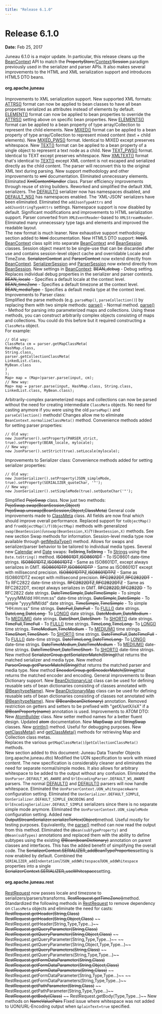 ```yaml
---
title: "Release 6.1.0"
---
```


# Release 6.1.0

**Date:** Feb 25, 2017

Juneau 6.1.0 is a major update.
In particular, this release cleans up the [BeanContext]({{API_DOCS}}/org/apache/juneau/BeanContext.html) API to match
the ~~PropertyStore~~/[Context]({{API_DOCS}}/org/apache/juneau/Context.html)/~~Session~~ paradigm
previously used in the serializer and parser APIs.
It also makes several improvements to the HTML and XML serialization support and introduces HTML5 DTO beans.

#### org.apache.juneau

Improvements to XML serialization support.
New supported XML formats:
[ATTRS()]({{API_DOCS}}/org/apache/juneau/xml/annotation/XmlFormat.html#ATTRS) format can now be applied to bean classes to have all bean properties serialized
as attributes instead of elements by default.
[ELEMENT()]({{API_DOCS}}/org/apache/juneau/xml/annotation/XmlFormat.html#ELEMENT) format can now be applied to bean properties to override the [ATTRS()]({{API_DOCS}}/org/apache/juneau/xml/annotation/XmlFormat.html#ATTRS)
setting above on specific bean properties.
New [ELEMENTS()]({{API_DOCS}}/org/apache/juneau/xml/annotation/XmlFormat.html#ELEMENTS) format can be applied to a bean property of type array/Collection to represent the child elements.
New [MIXED()]({{API_DOCS}}/org/apache/juneau/xml/annotation/XmlFormat.html#MIXED) format can be applied to a bean property of type array/Collection to represent mixed content (text + child elements).
New [MIXED_PWS()]({{API_DOCS}}/org/apache/juneau/xml/annotation/XmlFormat.html#MIXED_PWS) format.  Identical to MIXED except preserves whitespace.
New [TEXT()]({{API_DOCS}}/org/apache/juneau/xml/annotation/XmlFormat.html#TEXT) format can be applied to a bean property of a single object to represent a text node as a child.
New [TEXT_PWS()]({{API_DOCS}}/org/apache/juneau/xml/annotation/XmlFormat.html#TEXT_PWS) format.  Identical to TEXT except preserves whitespace.
New [XMLTEXT()]({{API_DOCS}}/org/apache/juneau/xml/annotation/XmlFormat.html#XMLTEXT) format that's identical to [TEXT()]({{API_DOCS}}/org/apache/juneau/xml/annotation/XmlFormat.html#TEXT) except 
XML content is not escaped and serialized directly as the child content.  The parser will reconvert this to the original XML text during parsing.
New support methodology and other improvements to ~~xml~~ documentation.
Eliminated unnecessary  elements.
Eliminated ~~XmlContentHandler~~ class.
Parser efficiency improvements through reuse of string builders.
Reworked and simplified the default XML serializers.  The [DEFAULT()]({{API_DOCS}}/org/apache/juneau/xml/XmlSerializer.html#DEFAULT) serializer now has namespaces disabled,
and [DEFAULT_NS()]({{API_DOCS}}/org/apache/juneau/xml/XmlSerializer.html#DEFAULT_NS) has namespaces enabled.  The 'XML-JSON' serializers have been eliminated.
Eliminated the `addJsonTypeAttrs` and `addJsonStringTypeAttrs` settings.
Namespace support is now disabled by default.
Significant modifications and improvements to HTML serialization support.
Parser converted from `XMLEventReader`-based to `XMLStreamReader`.
Eliminated many unnecessary type tags and  elements and improved the readable layout.  
The new format is much leaner.
New exhaustive support methodology section added to ~~html~~ documentation.
New HTML5 DTO support:  ~~html5~~.
[BeanContext]({{API_DOCS}}/org/apache/juneau/BeanContext.html) class split into separate [BeanContext]({{API_DOCS}}/org/apache/juneau/BeanContext.html) and [BeanSession]({{API_DOCS}}/org/apache/juneau/BeanSession.html) classes.
Session object meant to be single-use that can be discarded after use and contains session-level object cache and overridable Locale and TimeZone.
~~SerializerContext~~ and ~~ParserContext~~
now extend directly from [BeanContext]({{API_DOCS}}/org/apache/juneau/BeanContext.html).
[SerializerSession]({{API_DOCS}}/org/apache/juneau/serializer/SerializerSession.html) and [ParserSession]({{API_DOCS}}/org/apache/juneau/parser/ParserSession.html)
now extend directly from [BeanSession]({{API_DOCS}}/org/apache/juneau/BeanSession.html).
New settings in [BeanContext]({{API_DOCS}}/org/apache/juneau/BeanContext.html):
~~BEAN_debug~~ - Debug setting.  Replaces individual debug properties in the serializer and parser contexts.
~~BEAN_locale~~ - Specifies a default locale at the context level.
~~BEAN_timeZone~~ - Specifies a default timezone at the context level.
~~BEAN_mediaType~~ - Specifies a default media type at the context level.
Improvements to Parser class:  
Simplified the parse methods (e.g. `parseMap()`, `parseCollection()`)
by replacing them with two simple methods: 
[parse()]({{API_DOCS}}/org/apache/juneau/parser/Parser.html#parse(Object,Class)) - Normal method.
[parse()]({{API_DOCS}}/org/apache/juneau/parser/Parser.html#parse(Object,Type,Type...)) - Method for parsing into parameterized maps and collections.
Using these methods, you can construct arbitrarily complex objects consisting of maps and collections.
You could do this before but it required constructing a `ClassMeta` object.  
For example:

```text
// Old way:
ClassMeta cm = parser.getMapClassMeta(
HashMap.class, 
String.class, 
parser.getCollectionClassMeta(
LinkedList.class, 
MyBean.class
)
);
Map> map = (Map>)parser.parse(input, cm);	
// New way:
Map> map = parser.parse(input, HashMap.class, String.class, LinkedList.class, MyBean.class);
```

Arbitrarily-complex parameterized maps and collections can now be parsed without the need for creating intermediate `ClassMeta` objects.
No need for casting anymore if you were using the old `parseMap()` and `parseCollection()` methods!
Changes allow me to eliminate `BeanContext.normalizeClassMeta()` method.
Convenience methods added for setting parser properties:

```text
// Old way:
new JsonParser().setProperty(PARSER_strict, true).setProperty(BEAN_locale, mylocale);
// New way:
new JsonParser().setStrict(true).setLocale(mylocale);
```

Improvements to Serializer class:
Convenience methods added for setting serializer properties:

```text
// Old way:
new JsonSerializer().setProperty(JSON_simpleMode, true).setProperty(SERIALIZER_quoteChar, '"');
// New way:
new JsonSerializer().setSimpleMode(true).setQuoteChar('"');
```

Simplified ~~PojoSwap~~ class.  Now just two methods:
~~PojoSwap.swap(BeanSession,Object)~~
~~PojoSwap.unswap(BeanSession,Object,ClassMeta)~~
General code improvements made to [ClassMeta]({{API_DOCS}}/org/apache/juneau/ClassMeta.html) class.
All fields are now final which should improve overall performance.
Replaced support for `toObjectMap()` and `fromObjectMap()/T(ObjectMap)` methods with
generalized `swap(BeanSession)`/`unswap(BeanSession,X)`/`T(BeanSession,X)` methods.
See new section Swap methods for information.
Session-level media type now available through [getMediaType()]({{API_DOCS}}/org/apache/juneau/BeanSession.html#getMediaType()) method.
Allows for swaps and serializer/parser behavior to be tailored to individual media types.
Several new [Calendar]({{API_DOCS}}/java/util/Calendar.html) and [Date]({{API_DOCS}}/java/util/Date.html) swaps:
~~ToString~~,~~ToString~~ - To [Strings]({{API_DOCS}}/java/lang/String.html) using the `Date.toString()` method.
~~ISO8601DT~~,~~ISO8601DT~~ - To ISO8601 date-time strings.
~~ISO8601DTZ~~,~~ISO8601DTZ~~ - Same as ISO8601DT, except always serializes in GMT.
~~ISO8601DTP~~,~~ISO8601DTP~~ - Same as ISO8601DT except with millisecond precision.
~~ISO8601DTPZ~~,~~ISO8601DTPZ~~ - Same as ISO8601DTZ except with millisecond precision.
~~RFC2822DT~~,~~RFC2822DT~~ - To RFC2822 date-time strings.
~~RFC2822DTZ~~,~~RFC2822DTZ~~ - Same as RFC2822DT, except always serializes in GMT.
~~RFC2822D~~,~~RFC2822D~~ - To RFC2822 date strings.
~~DateTimeSimple~~,~~DateTimeSimple~~ - To simple "yyyy/MM/dd HH:mm:ss" date-time strings.
~~DateSimple~~,~~DateSimple~~ - To simple "yyyy/MM/dd" date strings.
~~TimeSimple~~,~~TimeSimple~~ - To simple "HH:mm:ss" time strings.
~~DateFull~~,~~DateFull~~ - To [FULL()]({{API_DOCS}}/java/text/DateFormat.html#FULL) date strings.
~~DateLong~~,~~DateLong~~- To [LONG()]({{API_DOCS}}/java/text/DateFormat.html#LONG) date strings.
~~DateMedium~~,~~DateMedium~~ - To [MEDIUM()]({{API_DOCS}}/java/text/DateFormat.html#MEDIUM) date strings.
~~DateShort~~,~~DateShort~~- To [SHORT()]({{API_DOCS}}/java/text/DateFormat.html#SHORT) date strings.
~~TimeFull~~,~~TimeFull~~ - To [FULL()]({{API_DOCS}}/java/text/DateFormat.html#FULL) time strings.
~~TimeLong~~,~~TimeLong~~- To [LONG()]({{API_DOCS}}/java/text/DateFormat.html#LONG) time strings.
~~TimeMedium~~,~~TimeMedium~~ - To [MEDIUM()]({{API_DOCS}}/java/text/DateFormat.html#MEDIUM) time strings.
~~TimeShort~~,~~TimeShort~~- To [SHORT()]({{API_DOCS}}/java/text/DateFormat.html#SHORT) time strings.
~~DateTimeFull~~,~~DateTimeFull~~ - To [FULL()]({{API_DOCS}}/java/text/DateFormat.html#FULL) date-time strings.
~~DateTimeLong~~,~~DateTimeLong~~- To [LONG()]({{API_DOCS}}/java/text/DateFormat.html#LONG) date-time strings.
~~DateTimeMedium~~,~~DateTimeMedium~~ - To [MEDIUM()]({{API_DOCS}}/java/text/DateFormat.html#MEDIUM) date-time strings.
~~DateTimeShort~~,~~DateTimeShort~~- To [SHORT()]({{API_DOCS}}/java/text/DateFormat.html#SHORT) date-time strings.
New method ~~SerializerGroup.getSerializerMatch(String)~~that returns the matched serializer and media type.
New method ~~ParserGroup.getParserMatch(String)~~that returns the matched parser and media type.
New method ~~EncoderGroup.getEncoderMatch(String)~~that returns the matched encoder and encoding.
General improvements to Bean Dictionary support.
New [BeanDictionaryList]({{API_DOCS}}/org/apache/juneau/BeanDictionaryList.html) class can be used for defining reusable sets of bean dictionaries consisting
of classes annotated with [@Bean(typeName)]({{API_DOCS}}/org/apache/juneau/annotation/Bean.html#typeName()).
New [BeanDictionaryMap]({{API_DOCS}}/org/apache/juneau/BeanDictionaryMap.html) class can be used for defining reusable sets of bean dictionaries consisting
of classes not annotated with [@Bean(typeName)]({{API_DOCS}}/org/apache/juneau/annotation/Bean.html#typeName()).
New ~~@Bean(beanDictionary)~~ annotation.
Removed restriction on getters and setters to be prefixed with "getX/setX/isX" if a ~~@BeanProperty(name)~~ annotation is used.
Improvements to ATOM DTO:
New [AtomBuilder]({{API_DOCS}}/org/apache/juneau/dto/atom/AtomBuilder.html) class.
New setter method names for a better fluent design.
Updated ~~atom~~ documentation.
New ~~MapSwap~~ and ~~StringSwap~~ classes.
New [println()]({{API_DOCS}}/org/apache/juneau/serializer/WriterSerializer.html#println(Object)) method.  Useful for debugging purposes.
New [getClassMeta()]({{API_DOCS}}/org/apache/juneau/BeanContext.html#getClassMeta(Type,Type...)) and [getClassMeta()]({{API_DOCS}}/org/apache/juneau/BeanSession.html#getClassMeta(Type,Type...))
methods for retrieving Map and Collection class metas.  
Replaces the various `getMapClassMeta()`/`getCollectionClassMeta()` methods.  
New section added to this document:	Juneau Data Transfer Objects (org.apache.juneau.dto)
Modified the UON specification to work with mixed content.
The new specification is considerably cleaner and eliminates the need for separate normal/simple modes.
It also allows for arbitrary whitespace to be added to the output without any confusion.
Eliminated the `UonParser.DEFAULT_WS_AWARE` and `UrlEncodingParser.DEFAULT_WS_AWARE` parsers.
The normal [DEFAULT()]({{API_DOCS}}/org/apache/juneau/uon/UonParser.html#DEFAULT) and [DEFAULT()]({{API_DOCS}}/org/apache/juneau/urlencoding/UrlEncodingParser.html#DEFAULT) parsers will now handle whitespace.
Eliminated the `UonParserContext.UON_whitespaceAware` configuration setting.
Eliminated the `UonSerializer.DEFAULT_SIMPLE`, `UonSerializer.DEFAULT_SIMPLE_ENCODING`
and `UrlEncodingSerializer.DEFAULT_SIMPLE`
serializers since there is no separate simple mode anymore.
Eliminated the `UonParserContext.UON_simpleMode` configuration setting.
Added new ~~OutputStreamSerializer.serializeToHex(Object)~~method. 
Useful mostly for testing purposes.
Equivalently, the [parse()]({{API_DOCS}}/org/apache/juneau/parser/InputStreamParser.html#parse(Object,Class)) method can now 
read the output from this method.
Eliminated the `@Bean(subTypeProperty)` and `@Bean(subTypes)` annotations
and replaced them with the ability to define subtypes using the existing ~~@Bean(beanDictionary)~~
annotation on parent classes and interfaces.
This has the added benefit of simplifying the overall code.
The ~~SerializerContext.SERIALIZER_addBeanTypeProperties~~setting is now enabled by default.
Combined the `SERIALIZER_addIndentation`/`JSON_addWhitespace`/`UON_addWhitespace`
properties into a single ~~SerializerContext.SERIALIZER_useWhitespace~~setting.

#### org.apache.juneau.rest

[RestRequest]({{API_DOCS}}/org/apache/juneau/rest/RestRequest.html) now passes locale and timezone to serializers/parsers/transforms.
~~RestRequest.getTimeZone()~~method.
Standardized the following methods in [RestRequest]({{API_DOCS}}/org/apache/juneau/rest/RestRequest.html) to remove dependency on `ClassMeta`
objects and eliminate the need for casts:
~~RestRequest.getHeader(String,Class)~~
~~RestRequest.getHeader(String,Object,Class)~~
~~ RestRequest.getHeader(String,Type,Type...)~~
~~RestRequest.getQueryParameter(String,Class)~~
~~RestRequest.getQueryParameter(String,Object,Class)~~
~~ RestRequest.getQueryParameter(String,Type,Type...)~~
~~ RestRequest.getQueryParameter(String,Object,Type,Type...)~~
~~RestRequest.getQueryParameters(String,Class)~~
~~ RestRequest.getQueryParameters(String,Type,Type...)~~
~~RestRequest.getFormDataParameter(String,Class)~~
~~RestRequest.getFormDataParameter(String,Object,Class)~~
~~RestRequest.getFormDataParameters(String,Class)~~
~~ RestRequest.getFormDataParameter(String,Type,Type...)~~
~~ RestRequest.getFormDataParameters(String,Type,Type...)~~
~~RestRequest.getPathParameter(String,Class)~~
~~ RestRequest.getPathParameter(String,Type,Type...)~~
~~RestRequest.getBody(Class)~~
~~ RestRequest.getBody(Type,Type...)~~
New methods on ~~NameValuePairs~~
Fixed issue where whitespace was not added to UON/URL-Encoding output when `&plainText=true` specified.
